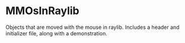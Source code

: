 # MMOsInRaylib
Objects that are moved with the mouse in raylib. Includes a header and initializer file, along with a demonstration.
